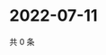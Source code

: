 # 2022-07-11

共 0 条

<!-- BEGIN WEIBO -->
<!-- 最后更新时间 Mon Jul 11 2022 19:12:52 GMT+0800 (China Standard Time) -->

<!-- END WEIBO -->
